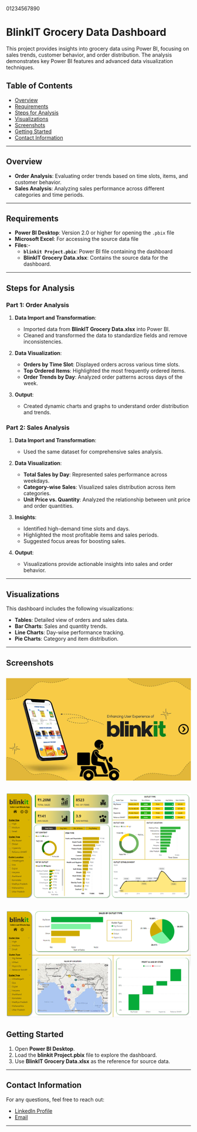 01234567890
# BlinkIT Grocery Data Dashboard

This project provides insights into grocery data using Power BI, focusing on sales trends, customer behavior, and order distribution. The analysis demonstrates key Power BI features and advanced data visualization techniques.

## Table of Contents
- [Overview](#overview)
- [Requirements](#requirements)
- [Steps for Analysis](#steps-for-analysis)
- [Visualizations](#visualizations)
- [Screenshots](#screenshots)
- [Getting Started](#getting-started)
- [Contact Information](#contact-information)

---

## Overview

- **Order Analysis**: Evaluating order trends based on time slots, items, and customer behavior.
- **Sales Analysis**: Analyzing sales performance across different categories and time periods.

---

## Requirements
- **Power BI Desktop**: Version 2.0 or higher for opening the `.pbix` file
- **Microsoft Excel**: For accessing the source data file
- **Files**:- 
  - **`blinkit Project.pbix`**: Power BI file containing the dashboard
  - **BlinkIT Grocery Data.xlsx**: Contains the source data for the dashboard.

---

## Steps for Analysis

### Part 1: Order Analysis

1. **Data Import and Transformation**:
   - Imported data from **BlinkIT Grocery Data.xlsx** into Power BI.
   - Cleaned and transformed the data to standardize fields and remove inconsistencies.

2. **Data Visualization**:
   - **Orders by Time Slot**: Displayed orders across various time slots.
   - **Top Ordered Items**: Highlighted the most frequently ordered items.
   - **Order Trends by Day**: Analyzed order patterns across days of the week.

3. **Output**:
   - Created dynamic charts and graphs to understand order distribution and trends.

### Part 2: Sales Analysis

1. **Data Import and Transformation**:
   - Used the same dataset for comprehensive sales analysis.

2. **Data Visualization**:
   - **Total Sales by Day**: Represented sales performance across weekdays.
   - **Category-wise Sales**: Visualized sales distribution across item categories.
   - **Unit Price vs. Quantity**: Analyzed the relationship between unit price and order quantities.

3. **Insights**:
   - Identified high-demand time slots and days.
   - Highlighted the most profitable items and sales periods.
   - Suggested focus areas for boosting sales.

4. **Output**:
   - Visualizations provide actionable insights into sales and order behavior.

---

## Visualizations

This dashboard includes the following visualizations:

- **Tables**: Detailed view of orders and sales data.
- **Bar Charts**: Sales and quantity trends.
- **Line Charts**: Day-wise performance tracking.
- **Pie Charts**: Category and item distribution.

---

## Screenshots

![Dashboard Screenshot](https://github.com/ashu-kudesiya/Blinkit-Sales-Insights-Dashboard/blob/main/Screenshot/1.png)
---
![Dashboard Screenshot](https://github.com/ashu-kudesiya/Blinkit-Sales-Insights-Dashboard/blob/main/Screenshot/2.png)
---
![Dashboard Screenshot](https://github.com/ashu-kudesiya/Blinkit-Sales-Insights-Dashboard/blob/main/Screenshot/3.png)
---

## Getting Started

1. Open **Power BI Desktop**.
2. Load the **blinkit Project.pbix** file to explore the dashboard.
3. Use **BlinkIT Grocery Data.xlsx** as the reference for source data.

---

## Contact Information


For any questions, feel free to reach out:

- [LinkedIn Profile](https://www.linkedin.com/in/himanshu-kudesiya)
- [Email](mailto:himanshu.kudesiya@gmail.com)

---
